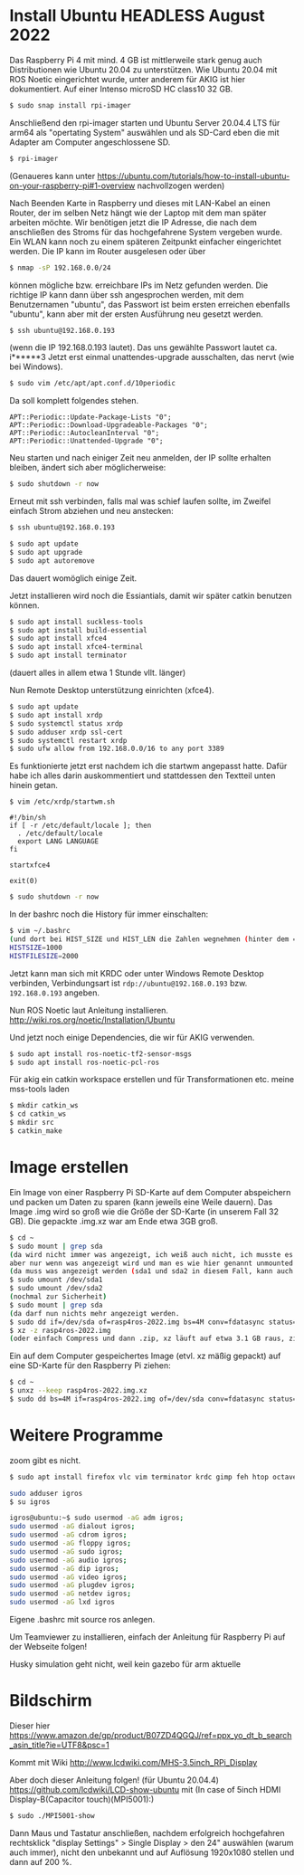 # Install Ubuntu HEADLESS August 2022

Das Raspberry Pi 4 mit mind. 4 GB ist mittlerweile stark genug auch Distributionen wie Ubuntu 20.04 zu unterstützen.
Wie Ubuntu 20.04 mit ROS Noetic eingerichtet wurde, unter anderem für AKIG ist hier dokumentiert.
Auf einer Intenso microSD HC class10 32 GB.

```bash
$ sudo snap install rpi-imager
```

Anschließend den rpi-imager starten und Ubuntu Server 20.04.4 LTS für arm64 als "opertating System" auswählen und als SD-Card eben die mit Adapter
am Computer angeschlossene SD.
```bash
$ rpi-imager
```

(Genaueres kann unter https://ubuntu.com/tutorials/how-to-install-ubuntu-on-your-raspberry-pi#1-overview nachvollzogen werden)


Nach Beenden Karte in Raspberry und dieses mit LAN-Kabel an einen Router, der im selben Netz hängt wie der Laptop mit dem man später arbeiten möchte.
Wir benötigen jetzt die IP Adresse, die nach dem anschließen des Stroms für das hochgefahrene System vergeben wurde. Ein WLAN kann noch zu einem
späteren Zeitpunkt einfacher eingerichtet werden. Die IP kann im Router ausgelesen oder über 
```bash
$ nmap -sP 192.168.0.0/24
``` 
können mögliche bzw. erreichbare IPs im Netz gefunden werden. Die richtige IP kann dann über ssh angesprochen werden, mit dem Benutzernamen "ubuntu",
das Passwort ist beim ersten erreichen ebenfalls "ubuntu", kann aber mit der ersten Ausführung neu gesetzt werden.
```bash
$ ssh ubuntu@192.168.0.193
```
(wenn die IP 192.168.0.193 lautet). Das uns gewählte Passwort lautet ca. i******3
Jetzt erst einmal unattendes-upgrade ausschalten, das nervt (wie bei Windows).

```bash
$ sudo vim /etc/apt/apt.conf.d/10periodic
```
Da soll komplett folgendes stehen.
```vim
APT::Periodic::Update-Package-Lists "0";
APT::Periodic::Download-Upgradeable-Packages "0";
APT::Periodic::AutocleanInterval "0";
APT::Periodic::Unattended-Upgrade "0";
```

Neu starten und nach einiger Zeit neu anmelden, der IP sollte erhalten bleiben, ändert sich aber möglicherweise:
```bash
$ sudo shutdown -r now
```
Erneut mit ssh verbinden, falls mal was schief laufen sollte, im Zweifel einfach Strom abziehen und neu anstecken:
```bash
$ ssh ubuntu@192.168.0.193
```

```bash
$ sudo apt update
$ sudo apt upgrade
$ sudo apt autoremove
```
Das dauert womöglich einige Zeit.

Jetzt installieren wird noch die Essiantials, damit wir später catkin benutzen können.
```bash
$ sudo apt install suckless-tools
$ sudo apt install build-essential
$ sudo apt install xfce4 
$ sudo apt install xfce4-terminal
$ sudo apt install terminator
```
(dauert alles in allem etwa 1 Stunde vllt. länger)

Nun Remote Desktop unterstützung einrichten (xfce4).

```bash
$ sudo apt update
$ sudo apt install xrdp
$ sudo systemctl status xrdp
$ sudo adduser xrdp ssl-cert
$ sudo systemctl restart xrdp
$ sudo ufw allow from 192.168.0.0/16 to any port 3389
```

Es funktionierte jetzt erst nachdem ich die startwm angepasst hatte. Dafür habe ich alles darin auskommentiert und stattdessen den Textteil unten hinein getan.
```vim
$ vim /etc/xrdp/startwm.sh

#!/bin/sh
if [ -r /etc/default/locale ]; then
  . /etc/default/locale
  export LANG LANGUAGE
fi

startxfce4

exit(0)
```


```bash
$ sudo shutdown -r now
```

In der bashrc noch die History für immer einschalten:
```bash
$ vim ~/.bashrc
(und dort bei HIST_SIZE und HIST_LEN die Zahlen wegnehmen (hinter dem = Zeichen soll nichts stehen), so wird die History der Eingabe nicht beschränkt.)
HISTSIZE=1000
HISTFILESIZE=2000

```

Jetzt kann man sich mit KRDC oder unter Windows Remote Desktop verbinden, Verbindungsart ist `rdp://ubuntu@192.168.0.193` bzw. `192.168.0.193` angeben.

Nun ROS Noetic laut Anleitung installieren.
http://wiki.ros.org/noetic/Installation/Ubuntu


Und jetzt noch einige Dependencies, die wir für AKIG verwenden.
```bash
$ sudo apt install ros-noetic-tf2-sensor-msgs
$ sudo apt install ros-noetic-pcl-ros
```

Für akig ein catkin workspace erstellen und für Transformationen etc. meine mss-tools laden
```bash
$ mkdir catkin_ws
$ cd catkin_ws
$ mkdir src
$ catkin_make
```


# Image erstellen

Ein Image von einer Raspberry Pi SD-Karte auf dem Computer abspeichern und packen um Daten zu sparen (kann jeweils eine Weile dauern).
Das Image .img wird so groß wie die Größe der SD-Karte (in unserem Fall 32 GB). Die gepackte .img.xz war am Ende etwa 3GB groß.
```bash
$ cd ~
$ sudo mount | grep sda
(da wird nicht immer was angezeigt, ich weiß auch nicht, ich musste es mehrfach ein und ausstecken,
aber nur wenn was angezeigt wird und man es wie hier genannt unmounted hat das Abbild geklappt!)
(da muss was angezeigt werden (sda1 und sda2 in diesem Fall, kann auch anders heißen! VORSICHT!), dann:)
$ sudo umount /dev/sda1
$ sudo umount /dev/sda2
(nochmal zur Sicherheit)
$ sudo mount | grep sda
(da darf nun nichts mehr angezeigt werden.
$ sudo dd if=/dev/sda of=rasp4ros-2022.img bs=4M conv=fdatasync status=progress && sync
$ xz -z rasp4ros-2022.img
(oder einfach Compress und dann .zip, xz läuft auf etwa 3.1 GB raus, zip auf 5.1 GB)
```

Ein auf dem Computer gespeichertes Image (etvl. xz mäßig gepackt) auf eine SD-Karte für den Raspberry Pi ziehen:
```bash
$ cd ~
$ unxz --keep rasp4ros-2022.img.xz
$ sudo dd bs=4M if=rasp4ros-2022.img of=/dev/sda conv=fdatasync status=progress && sync

```

# Weitere Programme

zoom gibt es nicht.

```bash
$ sudo apt install firefox vlc vim terminator krdc gimp feh htop octave cmake git scrot cifs-utils cloudcompare suckless-tools openssh-server python3-pip  libreoffice libreoffice-l10n-de libreoffice-help-de 
```
```bash
sudo adduser igros
$ su igros

igros@ubuntu:~$ sudo usermod -aG adm igros;
sudo usermod -aG dialout igros;
sudo usermod -aG cdrom igros;
sudo usermod -aG floppy igros;
sudo usermod -aG sudo igros;
sudo usermod -aG audio igros;
sudo usermod -aG dip igros;
sudo usermod -aG video igros;
sudo usermod -aG plugdev igros;
sudo usermod -aG netdev igros;
sudo usermod -aG lxd igros
```

Eigene .bashrc mit source ros anlegen.

Um Teamviewer zu installieren, einfach der Anleitung für Raspberry Pi auf der Webseite folgen!

Husky simulation geht nicht, weil kein gazebo für arm aktuelle

# Bildschirm
Dieser hier
https://www.amazon.de/gp/product/B07ZD4QGQJ/ref=ppx_yo_dt_b_search_asin_title?ie=UTF8&psc=1

Kommt mit Wiki
http://www.lcdwiki.com/MHS-3.5inch_RPi_Display

Aber doch dieser Anleitung folgen! (für Ubuntu 20.04.4)
https://github.com/lcdwiki/LCD-show-ubuntu
mit
(In case of 5inch HDMI Display-B(Capacitor touch)(MPI5001):)

```bash
$ sudo ./MPI5001-show
```

Dann Maus und Tastatur anschließen, nachdem erfolgreich hochgefahren rechtsklick "display Settings" > Single Display > den 24" auswählen (warum auch immer), nicht den unbekannt und auf Auflösung 1920x1080 stellen und dann auf 200 %.


